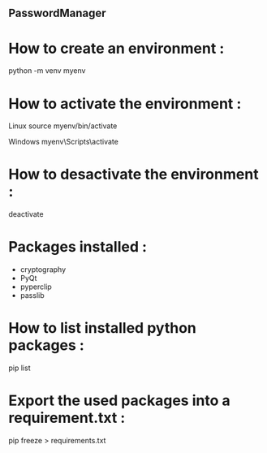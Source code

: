 ## PasswordManager

# How to create an environment :

python -m venv myenv


# How to activate the environment :
Linux
source myenv/bin/activate

Windows
myenv\Scripts\activate

# How to desactivate the environment : 

deactivate

# Packages installed : 
- cryptography
- PyQt
- pyperclip
- passlib

# How to list installed python packages : 

pip list

# Export the used packages into a requirement.txt : 

pip freeze > requirements.txt
